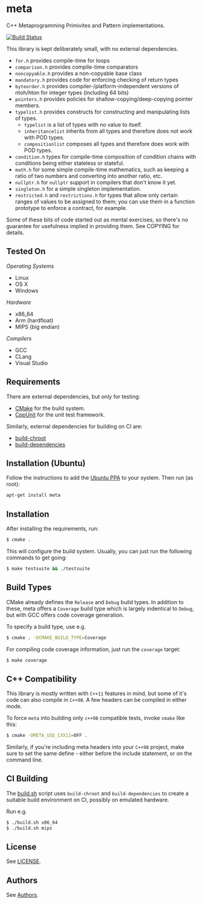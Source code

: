 meta
====

C++ Metaprogramming Primivites and Pattern implementations.

[![Build Status](https://travis-ci.org/jfinkhaeuser/meta.svg?branch=master)](https://travis-ci.org/jfinkhaeuser/meta)

This library is kept deliberately small, with no external dependencies.

- `for.h` provides compile-time for loops
- `comparison.h` provides compile-time comparators
- `noncopyable.h` provides a non-copyable base class
- `mandatory.h` provides code for enforcing checking of return types
- `byteorder.h` provides compiler-/platform-independent versions of ntoh/hton
  for integer types (including 64 bits)
- `pointers.h` provides policies for shallow-copying/deep-copying pointer
  members.
- `typelist.h` provides constructs for constructing and manipulating lists of
  types.
  - `typelist` is a list of types with no value to itself.
  - `inheritancelist` inherits from all types and therefore does not work with
    POD types.
  - `compositionlist` composes all types and therefore does work with POD types.
- `condition.h` types for compile-time composition of condition chains with
  conditions being either stateless or stateful.
- `math.h` for some simple compile-time mathematics, such as keeping a ratio of
  two numbers and converting into another ratio, etc.
- `nullptr.h` for `nullptr` support in compilers that don't know it yet.
- `singleton.h` for a simple singleton implementation.
- `restricted.h` and `restrictions.h` for types that allow only certain ranges
  of values to be assigned to them; you can use them in a function prototype
  to enforce a contract, for example.

Some of these bits of code started out as mental exercises, so there's no
guarantee for usefulness implied in providing them. See COPYING for details.

Tested On
---------

*Operating Systems*
- Linux
- OS X
- Windows

*Hardware*
- x86_64
- Arm (hardfloat)
- MIPS (big endian)

*Compilers*
- GCC
- CLang
- Visual Studio

Requirements
------------

There are external dependencies, but only for testing:
- [CMake](http://www.cmake.org/) for the build system.
- [CppUnit](cppunit.sourceforge.net) for the unit test framework.

Similarly, external dependencies for building on CI are:

- [build-chroot](https://github.com/jfinkhaeuser/build-chroot)
- [build-dependencies](https://github.com/jfinkhaeuser/build-dependencies)

Installation (Ubuntu)
---------------------

Follow the instructions to add the [Ubuntu PPA](https://launchpad.net/~finkhaeuser-consulting/+archive/ubuntu/cpp)
to your system. Then run (as root):

```bash
apt-get install meta
```

Installation
------------

After installing the requirements, run:

```bash
$ cmake .
```

This will configure the build system. Usually, you can just run the following commands to get going:

```bash
$ make testsuite && ./testsuite
```

Build Types
-----------

CMake already defines the `Release` and `Debug` build types. In addition to
these, meta offers a `Coverage` build type which is largely indentical to
`Debug`, but with GCC offers code coverage generation.

To specify a build type, use e.g.

```bash
$ cmake . -DCMAKE_BUILD_TYPE=Coverage
```

For compiling code coverage information, just run the `coverage` target:

```bash
$ make coverage
```

C++ Compatibility
-----------------

This library is mostly written with `C++11` features in mind, but some of it's
code can also compile in `C++98`. A few headers can be compiled in either mode.

To force `meta` into building only `c++98` compatible tests, invoke `cmake`
like this:

```bash
$ cmake -DMETA_USE_CXX11=OFF .
```

Similarly, if you're including meta headers into your `C++98` project, make
sure to set the same define - either before the include statement, or on the
command line.

CI Building
-----------

The [build.sh](./build.sh) script uses `build-chroot` and `build-dependencies`
to create a suitable build environment on CI, possibly on emulated hardware.

Run e.g.

```bash
$ ./build.sh x86_64
$ ./build.sh mips
```

License
-------

See [LICENSE](./LICENSE).

Authors
-------

See [Authors](./AUTHORS.md).
